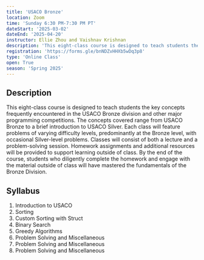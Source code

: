 ```yaml
---
title: 'USACO Bronze'
location: Zoom
time: 'Sunday 6:30 PM-7:30 PM PT'
dateStart: '2025-03-02'
dateEnd: '2025-04-20'
instructor: Ellie Zhou and Vaishnav Krishnan
description: 'This eight-class course is designed to teach students the key concepts frequently encountered in the USACO Bronze division and other major programming competitions. The concepts covered range from USACO Bronze to a brief introduction to USACO Silver. Classes will consist of a lecture and a problem-solving session, and homework will be assigned weekly.'
registration: 'https://forms.gle/bnNDZvHHXb5wDq3p8'
type: 'Online Class'
open: True
season: 'Spring 2025'
---
```


## Description

This eight-class course is designed to teach students the key concepts frequently encountered in the USACO Bronze division and other major programming competitions. The concepts covered range from USACO Bronze to a brief introduction to USACO Silver. Each class will feature problems of varying difficulty levels, predominantly at the Bronze level, with occasional Silver-level problems. Classes will consist of both a lecture and a problem-solving session. Homework assignments and additional resources will be provided to support learning outside of class. By the end of the course, students who diligently complete the homework and engage with the material outside of class will have mastered the fundamentals of the Bronze Division.

## Syllabus

1. Introduction to USACO
2. Sorting
3. Custom Sorting with Struct
4. Binary Search
5. Greedy Algorithms
6. Problem Solving and Miscellaneous
7. Problem Solving and Miscellaneous
8. Problem Solving and Miscellaneous
